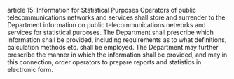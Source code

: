 article 15: Information for Statistical Purposes
Operators of public telecommunications networks and services shall store and surrender to the Department information on public telecommunications networks and services for statistical purposes.
The Department shall prescribe which information shall be provided, including requirements as to what definitions, calculation methods etc. shall be employed.
The Department may further prescribe the manner in which the information shall be provided, and may in this connection, order operators to prepare reports and statistics in electronic form.
<ul>
</ul>